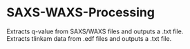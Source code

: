 # SAXS-WAXS-Processing
Extracts q-value from SAXS/WAXS files and outputs a .txt file.  
Extracts tlinkam data from .edf files and outputs a .txt file.
